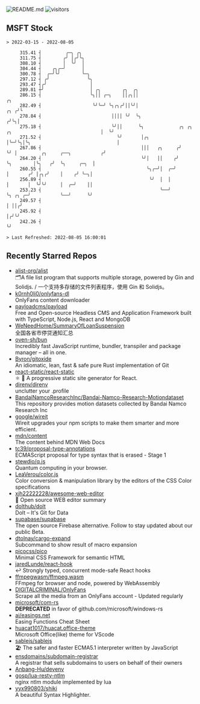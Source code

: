 ![README.md](https://github.com/Gerhut/Gerhut/workflows/README.md/badge.svg)
![visitors](https://visitors.vercel.app/Gerhut/Gerhut?token=8cf69d1f6813d272ef062726b6070c9be4ff72038cfe5a7ded7384a8da65d866)

## MSFT Stock

```
> 2022-03-15 - 2022-08-05

     315.41 ┤         ╭─╮ ╭╮                                                                                     
     311.75 ┤        ╭╯ │╭╯╰╮                                                                                    
     308.10 ┤        │  ╰╯  │                                                                                    
     304.44 ┤    ╭╮╭─╯      │                                                                                    
     300.78 ┤  ╭─╯╰╯        ╰─╮                                                                                  
     297.12 ┤ ╭╯              ╰╮                                                                                 
     293.47 ┤╭╯                │                                                                                 
     289.81 ┼╯                 │ ╭╮        ╭╮  ╭╮                                                                
     286.15 ┤                  ╰╮││ ╭─╮    ││╭╮││                                                             ╭╮ 
     282.49 ┤                   ╰╯╰─╯ ╰╮╭╮╭╯││╰╯│                                                         ╭╮ ╭╯╰ 
     278.84 ┤                          ││││ ╰╯  ╰╮                                                       ╭╯╰╮│   
     275.18 ┤                          ╰╯││      ╰╮             ╭╮ ╭╮ ╭╮                                 │  ╰╯   
     271.52 ┤                            ╰╯       │╭╮           │╰─╯╰╮│╰╮                                │       
     267.86 ┤                                     │││   ╭╮     ╭╯    ╰╯ │         ╭╮     ╭──╮           ╭╯       
     264.20 ┤                                     ╰╯│   ││    ╭╯        ╰╮        │╰╮   ╭╯  ╰╮     ╭─╮  │        
     260.55 ┤                                       ╰╮╭─╯│  ╭─╯          │       ╭╯ │╭╮╭╯    │    ╭╯ ╰─╮│        
     256.89 ┤                                        ╰╯  │  │            │       │  ╰╯╰╯     │  ╭─╯    ││        
     253.23 ┤                                            ╰──╯            ╰╮ ╭╮ ╭─╯           ╰──╯      ╰╯        
     249.57 ┤                                                             │ ││╭╯                                 
     245.92 ┤                                                             │╭╯╰╯                                  
     242.26 ┤                                                             ╰╯                                     

> Last Refreshed: 2022-08-05 16:00:01
```

## Recently Starred Repos

- [alist-org/alist](https://github.com/alist-org/alist)  
  🗂️A file list program that supports multiple storage, powered by Gin and Solidjs. / 一个支持多存储的文件列表程序，使用 Gin 和 Solidjs。
- [k0rnh0li0/onlyfans-dl](https://github.com/k0rnh0li0/onlyfans-dl)  
  OnlyFans content downloader
- [payloadcms/payload](https://github.com/payloadcms/payload)  
  Free and Open-source Headless CMS and Application Framework built with TypeScript, Node.js, React and MongoDB
- [WeNeedHome/SummaryOfLoanSuspension](https://github.com/WeNeedHome/SummaryOfLoanSuspension)  
  全国各省市停贷通知汇总
- [oven-sh/bun](https://github.com/oven-sh/bun)  
  Incredibly fast JavaScript runtime, bundler, transpiler and package manager – all in one.
- [Byron/gitoxide](https://github.com/Byron/gitoxide)  
  An idiomatic, lean, fast & safe pure Rust implementation of Git
- [react-static/react-static](https://github.com/react-static/react-static)  
  ⚛️ 🚀 A progressive static site generator for React.
- [direnv/direnv](https://github.com/direnv/direnv)  
  unclutter your .profile
- [BandaiNamcoResearchInc/Bandai-Namco-Research-Motiondataset](https://github.com/BandaiNamcoResearchInc/Bandai-Namco-Research-Motiondataset)  
  This repository provides motion datasets collected by Bandai Namco Research Inc
- [google/wireit](https://github.com/google/wireit)  
  Wireit upgrades your npm scripts to make them smarter and more efficient.
- [mdn/content](https://github.com/mdn/content)  
  The content behind MDN Web Docs
- [tc39/proposal-type-annotations](https://github.com/tc39/proposal-type-annotations)  
  ECMAScript proposal for type syntax that is erased - Stage 1
- [stewdio/q.js](https://github.com/stewdio/q.js)  
  Quantum computing in your browser.
- [LeaVerou/color.js](https://github.com/LeaVerou/color.js)  
  Color conversion & manipulation library by the editors of the CSS Color specifications
- [xjh22222228/awesome-web-editor](https://github.com/xjh22222228/awesome-web-editor)  
  🔨  Open source WEB editor summary
- [dolthub/dolt](https://github.com/dolthub/dolt)  
  Dolt – It's Git for Data
- [supabase/supabase](https://github.com/supabase/supabase)  
  The open source Firebase alternative. Follow to stay updated about our public Beta.
- [dtolnay/cargo-expand](https://github.com/dtolnay/cargo-expand)  
  Subcommand to show result of macro expansion
- [picocss/pico](https://github.com/picocss/pico)  
  Minimal CSS Framework for semantic HTML
- [jaredLunde/react-hook](https://github.com/jaredLunde/react-hook)  
  ↩ Strongly typed, concurrent mode-safe React hooks
- [ffmpegwasm/ffmpeg.wasm](https://github.com/ffmpegwasm/ffmpeg.wasm)  
  FFmpeg for browser and node, powered by WebAssembly
- [DIGITALCRIMINAL/OnlyFans](https://github.com/DIGITALCRIMINAL/OnlyFans)  
  Scrape all the media from an OnlyFans account - Updated regularly
- [microsoft/com-rs](https://github.com/microsoft/com-rs)  
  **DEPRECATED** in favor of github.com/microsoft/windows-rs
- [ai/easings.net](https://github.com/ai/easings.net)  
  Easing Functions Cheat Sheet
- [huacat1017/huacat.office-theme](https://github.com/huacat1017/huacat.office-theme)  
  Microsoft Office(like) theme for VScode
- [sablejs/sablejs](https://github.com/sablejs/sablejs)  
  🏖️ The safer and faster ECMA5.1 interpreter written by JavaScript
- [ensdomains/subdomain-registrar](https://github.com/ensdomains/subdomain-registrar)  
  A registrar that sells subdomains to users on behalf of their owners
- [Anbang-Hu/devenv](https://github.com/Anbang-Hu/devenv)  
- [gosp/lua-resty-ntlm](https://github.com/gosp/lua-resty-ntlm)  
  nginx ntlm module implemented by lua
- [yyx990803/shiki](https://github.com/yyx990803/shiki)  
  A beautiful Syntax Highlighter.
